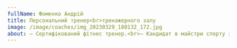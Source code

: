 ```yaml
---
fullName: Фоменко Андрій
title: Персональний тренер<br>тренажерного залу
image: /image/coaches/img_20230329_180132_172.jpg
about: – Сертифікований фітнес тренер.<br>– Кандидат в майстри спорту з пауерліфтингу.<br>– Чемпіон України серед ДЮСШ.<br>– Багаторазовий чемпіон області із пауерліфтингу.<br>– Отримав ступінь бакалавра зі спеціальності фізична культура і спорт.<br>– Вчитель фізичної культури. 
---
```

